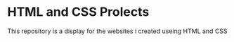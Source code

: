 # HTML and CSS Prolects

This repository is a display for the websites i created useing HTML and CSS
